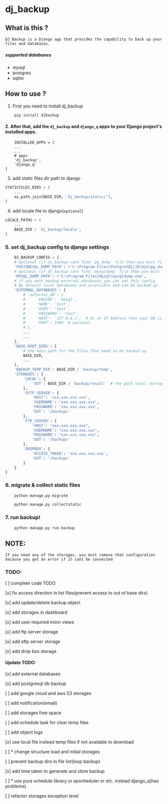 # dj_backup

## What is this ?

    DJ Backup is a Django app that provides the capability to back up your files and databases.

    
##### supported databases
- mysql
- postgres
- sqlite

## How to use ?

1. First you need to install dj_backup

```sh
    pip install djbackup
```

#### 2. After that, add the `dj_backup` and `django_q` apps to your Django project's installed apps.

```pycon
    INSTALLED_APPS = [
    ...
    ...
    # apps
    'dj_backup',
    'django_q'
]
```

3. add static files dir path to django

```python
STATICFILES_DIRS = (
    ...
    os.path.join(BASE_DIR, 'dj_backup/static/'),
)

```

4. add locale file to django(`optional`)

```python
LOCALE_PATHS = (
    ...
    BASE_DIR / 'dj_backup/locale',
)
```

### 5. set dj_backup config to django settings
```python
    DJ_BACKUP_CONFIG = {
    # optional (if dj_backup cant find `pg_dump` file then you must fill this
    'POSTGRESQL_DUMP_PATH': r'C:\Program Files\PostgreSQL\16\bin\pg_dump.exe',
    # optional (if dj_backup cant find `mysqldump` file then you must fill this
    'MYSQL_DUMP_PATH': r'C:\Program Files\Mysql\mysqldump.exe',
    # if you want backup external databases you can set this config
    # By default local databases are accessible and can be backed up
    'EXTERNAL_DATABASES': {
        # 'external_db': {
        #     'ENGINE': 'mysql',
        #     'NAME': 'test',
        #     'USER': 'test',
        #     'PASSWORD': 'test',
        #     'HOST': '127.0.0.1',  # Or an IP Address that your DB is hosted on
        #     'PORT': 3306  # optional
        # },
        ...
        ...
    },
    'BASE_ROOT_DIRS': [
        # the main path for the files that need to be backed up
        BASE_DIR,
        ...
    ],
    'BACKUP_TEMP_DIR': BASE_DIR / 'backup/temp',
    'STORAGES': {
        'LOCAL': {
            'OUT': BASE_DIR / 'backup/result'  # the path local storage
        },
        'SFTP_SERVER': {
            'HOST': 'xxx.xxx.xxx.xxx',
            'USERNAME': 'xxx.xxx.xxx.xxx',
            'PASSWORD': 'xxx.xxx.xxx.xxx',
            'OUT': '/backups'
        },
        'FTP_SERVER': {
            'HOST': "xxx.xxx.xxx.xxx",
            'USERNAME': "xxx.xxx.xxx.xxx",
            'PASSWORD': "xxx.xxx.xxx.xxx",
            'OUT': '/backups'
        },
        'DROPBOX': {
            'ACCESS_TOKEN': 'xxx.xxx.xxx.xxx',
            'OUT': '/backups'
        }
    }
}

```
### 6. migrate & collect static files
```python
    python manage.py migrate
```
```python
    python manage.py collectstatic
```

### 7. run backup!
```python
    python manage.py run-backup
```

## NOTE:
    If you need any of the storages, you must remove that configuration
    because you get an error if it cant be connected



### TODO:

[ ] complete code TODO

[x] fix access direction in list files(prevent access to out of base dirs)

[x] add update/delete backup object

[x] add storages in dashboard

[x] add user required mixin views

[x] add ftp server storage

[x] add sftp server storage

[x] add drop box storage

#### Update TODO:

[x] add external databases

[x] add postgresql db backup

[ ] add google cloud and aws S3 storages

[ ] add notification(email)

[ ] add storages free space

[ ] add schedule task for clear temp files

[ ] add object logs

[x] use local file instead temp files if not available to download

[ ] * change structure load and initial storages

[ ] prevent backup dirs in file list(loop backup)

[x] add time taken to generate and store backup

[ ] * use pure schedule library or apscheduler or etc. instead django_q(has problems)

[ ] refactor storages exception level
